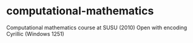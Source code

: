 # computational-mathematics
Computational mathematics course at SUSU (2010)
Open with encoding Cyrillic (Windows 1251)
